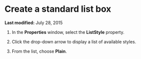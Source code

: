 
# Create a standard list box

 **Last modified:** July 28, 2015



1. In the  **Properties** window, select the **ListStyle** property.
    
2. Click the drop-down arrow to display a list of available styles.
    
3. From the list, choose  **Plain**.
    

